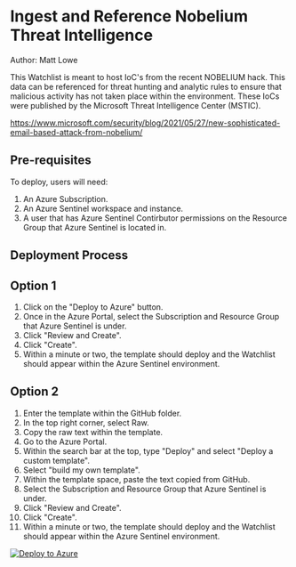 # Ingest and Reference Nobelium Threat Intelligence
Author: Matt Lowe

This Watchlist is meant to host IoC's from the recent NOBELIUM hack. This data can be referenced for threat hunting and analytic rules to ensure that malicious activity has not taken place within the environment. These IoCs were published by the Microsoft Threat Intelligence Center (MSTIC).

https://www.microsoft.com/security/blog/2021/05/27/new-sophisticated-email-based-attack-from-nobelium/


## **Pre-requisites**

To deploy, users will need:
1. An Azure Subscription.
2. An Azure Sentinel workspace and instance.
3. A user that has Azure Sentinel Contirbutor permissions on the Resource Group that Azure Sentinel is located in.

## **Deployment Process**
## Option 1
1. Click on the "Deploy to Azure" button.
2. Once in the Azure Portal, select the Subscription and Resource Group that Azure Sentinel is under.
3. Click "Review and Create".
4. Click "Create".
5. Within a minute or two, the template should deploy and the Watchlist should appear within the Azure Sentinel environment.

## Option 2
1. Enter the template within the GitHub folder.
2. In the top right corner, select Raw.
3. Copy the raw text within the template.
4. Go to the Azure Portal.
5. Within the search bar at the top, type "Deploy" and select "Deploy a custom template".
6. Select "build my own template".
7. Within the template space, paste the text copied from GitHub.
8. Select the Subscription and Resource Group that Azure Sentinel is under.
9. Click "Review and Create".
10. Click "Create".
11. Within a minute or two, the template should deploy and the Watchlist should appear within the Azure Sentinel environment.

[![Deploy to Azure](https://aka.ms/deploytoazurebutton)](https://portal.azure.com/#create/Microsoft.Template/uri/https%3A%2F%2Fraw.githubusercontent.com%2FAzure%2FAzure-Sentinel%2Fmaster%2FWatchlists%2FNOBELIUM-TI%2Fazuredeploy.json)
